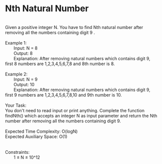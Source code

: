 <h1>Nth Natural Number</h1>
<p><br>
Given a positive integer N. You have to find Nth natural number after removing all the numbers containing digit 9 .<br>
<br>
Example 1:<br>
&emsp;&emsp;Input: N = 8<br>
&emsp;&emsp;Output: 8<br>
&emsp;&emsp;Explanation: After removing natural numbers which contains digit 9, first 8 numbers are 1,2,3,4,5,6,7,8 and 8th number is 8.<br>
<br> 
Example 2:<br>
&emsp;&emsp;Input: N = 9<br>
&emsp;&emsp;Output: 10<br>
&emsp;&emsp;Explanation: After removing natural numbers which contains digit 9, first 9 numbers are 1,2,3,4,5,6,7,8,10 and 9th number is 10.<br>
<br> 
Your Task:<br>
You don't need to read input or print anything. Complete the function findNth() which accepts an integer N as input parameter and return the Nth number after removing all the numbers containing digit 9.<br>
<br>
Expected Time Complexity: O(logN)<br>
Expected Auxiliary Space: O(1)<br>
<br>
<br>
Constraints:<br>
&emsp;&emsp;1 ≤ N ≤ 10^12<br>
<br></p>
